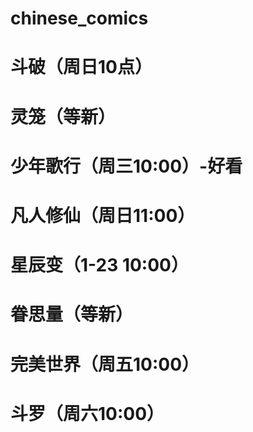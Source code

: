 # chinese_comics
# 斗破（周日10点）
# 灵笼（等新）
# 少年歌行（周三10:00）-好看
# 凡人修仙（周日11:00）
# 星辰变（1-23 10:00）
# 眷思量（等新）
# 完美世界（周五10:00）
# 斗罗（周六10:00）
